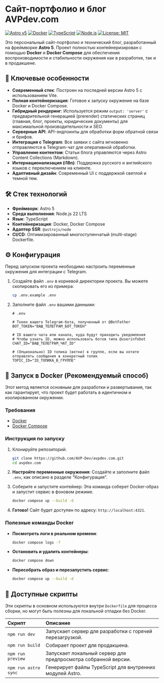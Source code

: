 # Сайт-портфолио и блог AVPdev.com

[![Astro v5](https://img.shields.io/badge/Astro-v5-FF5D01?logo=astro)](https://astro.build)
[![Docker](https://img.shields.io/badge/Docker-2496ED?logo=docker&logoColor=white)](https://www.docker.com/)
[![TypeScript](https://img.shields.io/badge/TypeScript-3178C6?logo=typescript&logoColor=white)](https://www.typescriptlang.org/)
[![Node.js](https://img.shields.io/badge/Node.js-22.x-339933?logo=nodedotjs&logoColor=white)](https://nodejs.org/)
[![License: MIT](https://img.shields.io/badge/License-MIT-yellow.svg)](https://opensource.org/licenses/MIT)

Это персональный сайт-портфолио и технический блог, разработанный на фреймворке **Astro 5**. Проект полностью контейнеризирован с помощью **Docker** и **Docker Compose** для обеспечения воспроизводимости и стабильности окружения как в разработке, так и в продакшене.

## 🚀 Ключевые особенности

-   **Современный стек**: Построен на последней версии Astro 5 с использованием Vite.
-   **Полная контейнеризация**: Готовое к запуску окружение на базе Docker и Docker Compose.
-   **Гибридный рендеринг**: Используется режим `output: 'server'` с предварительной генерацией (prerender) статических страниц (главная, блог, проекты, юридические документы) для максимальной производительности и SEO.
-   **Серверные API**: API-эндпоинты для обработки форм обратной связи и брифов.
-   **Интеграция с Telegram**: Все заявки с сайта мгновенно отправляются в Telegram-чат для оперативной обработки.
-   **Управление контентом**: Статьи блога управляются через Astro Content Collections (Markdown).
-   **Интернационализация (i18n)**: Поддержка русского и английского языков с переключением на клиенте.
-   **Адаптивный дизайн**: Современный UI с поддержкой светлой и темной тем.

## 🛠️ Стек технологий

-   **Фреймворк**: Astro 5
-   **Среда выполнения**: Node.js 22 LTS
-   **Язык**: TypeScript
-   **Контейнеризация**: Docker, Docker Compose
-   **Адаптер SSR**: `@astrojs/node`
-   **CI/CD**: Оптимизированный многоступенчатый (multi-stage) Dockerfile.

## ⚙️ Конфигурация

Перед запуском проекта необходимо настроить переменные окружения для интеграции с Telegram.

1.  Создайте файл `.env` в корневой директории проекта. Вы можете скопировать его из примера:
    ```bash
    cp .env.example .env
    ```
2.  Заполните файл `.env` вашими данными:

    ```env
    # .env

    # Токен вашего Telegram-бота, полученный от @BotFather
    BOT_TOKEN="ВАШ_ТЕЛЕГРАМ_БОТ_ТОКЕН"

    # ID вашего чата или канала, куда будут приходить уведомления
    # Чтобы узнать ID, можно использовать ботов типа @userinfobot
    CHAT_ID="ВАШ_ТЕЛЕГРАМ_ЧАТ_ID"

    # (Опционально) ID топика (ветки) в группе, если вы хотите отправлять сообщения в конкретный топик
    TOPIC_ID="ID_ТОПИКА_В_ГРУППЕ"
    ```

## 🐳 Запуск в Docker (Рекомендуемый способ)

Этот метод является основным для разработки и развертывания, так как гарантирует, что проект будет работать в идентичном и изолированном окружении.

### Требования

-   [Docker](https://www.docker.com/get-started)
-   [Docker Compose](https://docs.docker.com/compose/install/)

### Инструкция по запуску

1.  Клонируйте репозиторий:
    ```bash
    git clone https://github.com/AVP-Dev/avpdev.com.git
    cd avpdev.com
    ```
2.  **Настройте переменные окружения**: Создайте и заполните файл `.env`, как описано в разделе "Конфигурация".

3.  Соберите и запустите контейнер:
    Эта команда соберет Docker-образ и запустит сервис в фоновом режиме.
    ```bash
    docker compose up --build -d
    ```
4.  **Готово!** Сайт будет доступен по адресу: `http://localhost:4321`.

### Полезные команды Docker

-   **Посмотреть логи в реальном времени**:
    ```bash
    docker compose logs -f
    ```
-   **Остановить и удалить контейнеры**:
    ```bash
    docker compose down
    ```
-   **Пересобрать образ и перезапустить сервис**:
    ```bash
    docker compose up --build -d
    ```

## 📜 Доступные скрипты

Эти скрипты в основном используются внутри `Dockerfile` для процесса сборки, но могут быть полезны для локальной отладки без Docker.

| Скрипт               | Описание                                                     |
| :------------------- | :----------------------------------------------------------- |
| `npm run dev`        | Запускает сервер для разработки с горячей перезагрузкой.      |
| `npm run build`      | Собирает проект для продакшена.                              |
| `npm run preview`    | Запускает локальный сервер для предпросмотра собранной версии. |
| `npm run astro sync` | Генерирует файлы TypeScript для внутренних модулей Astro.    |
